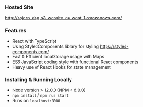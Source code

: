 ### Hosted Site
http://sojern-dog.s3-website-eu-west-1.amazonaws.com/

### Features
- React with TypeScript
- Using StyledComponents library for styling https://styled-components.com/
- Fast & Efficient localStorage usage with Maps
- ES6 JavaScript coding style with functional React components
- Heavy use of React Hooks for state management

### Installing & Running Locally
- Node version > 12.0.0 (NPM > 6.9.0)
- `npm install` / `npm run start`
- Runs on `localhost:3000`


